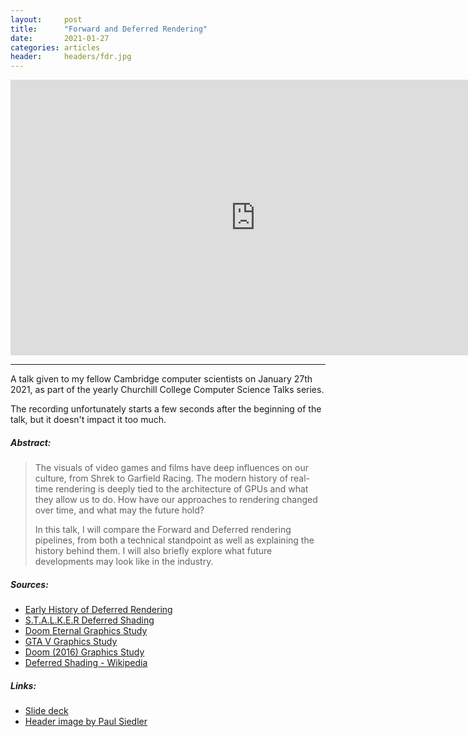 ```yaml
---
layout:     post
title:      "Forward and Deferred Rendering"
date:       2021-01-27
categories: articles
header:     headers/fdr.jpg
---
```


<div class="videoWrapper" style="text-align: center;">
  <iframe width="784" height="441" src="https://www.youtube.com/embed/n5OiqJP2f7w" title="YouTube video player" frameborder="0" allow="accelerometer; autoplay; clipboard-write; encrypted-media; gyroscope; picture-in-picture" allowfullscreen></iframe>
</div>

---

A talk given to my fellow Cambridge computer scientists on January 27th 2021, as part of the yearly Churchill College Computer Science Talks series.

The recording unfortunately starts a few seconds after the beginning of the talk, but it doesn't impact it too much.

##### Abstract:

> The visuals of video games and films have deep influences on our culture, from Shrek to Garfield Racing. The modern history of real-time rendering is deeply tied to the architecture of GPUs and what they allow us to do. How have our approaches to rendering changed over time, and what may the future hold?
>
> In this talk, I will compare the Forward and Deferred rendering pipelines, from both a technical standpoint as well as explaining the history behind them. I will also briefly explore what future developments may look like in the industry.

##### Sources:

- [Early History of Deferred Rendering](https://sites.google.com/site/richgel99/home)
- [S.T.A.L.K.E.R Deferred Shading](https://developer.nvidia.com/gpugems/gpugems2/part-ii-shading-lighting-and-shadows/chapter-9-deferred-shading-stalker)
- [Doom Eternal Graphics Study](https://simoncoenen.com/blog/programming/graphics/DoomEternalStudy.html)
- [GTA V Graphics Study](http://www.adriancourreges.com/blog/2015/11/02/gta-v-graphics-study/")
- [Doom (2016) Graphics Study](http://www.adriancourreges.com/blog/2016/09/09/doom-2016-graphics-study/)
- [Deferred Shading - Wikipedia](https://en.wikipedia.org/wiki/Deferred_shading)

##### Links:

- [Slide deck](https://mainbucketbenandrew.s3.eu-west-2.amazonaws.com/fdr/forward-and-deferred-rendering.pdf)
- [Header image by Paul Siedler](https://www.artstation.com/artwork/BR3rl)
